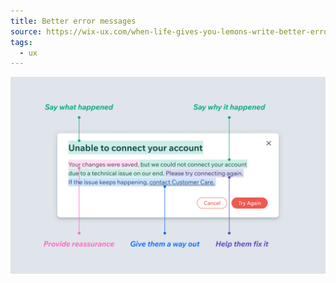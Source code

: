 ```yaml
---
title: Better error messages
source: https://wix-ux.com/when-life-gives-you-lemons-write-better-error-messages-46c5223e1a2f
tags:
  - ux
---
```


![Example of a good error message showing the different parts of it](./better-error-message.png)
